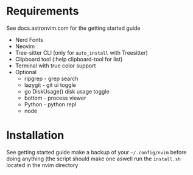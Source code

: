 # Requirements
See docs.astronvim.com for the getting started guide
* Nerd Fonts
* Neovim
* Tree-sitter CLI (only for ```auto_install``` with Treesitter)
* Clipboard tool (:help clipboard-tool for list)
* Terminal with true color support
* Optional
	* ripgrep - grep search
	* lazygit - git ui toggle
	* go DiskUsage() disk usage toggle
	* bottom - process viewer
	* Python - python repl
	* node

# Installation
See getting started guide
make a backup of your ```~/.config/nvim``` before doing anything (the script should make one aswell
run the ```install.sh``` located in the nvim directory

